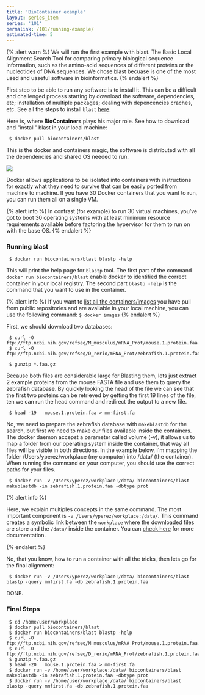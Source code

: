 ```yaml
---
title: 'BioContainer example'
layout: series_item
series: '101'
permalink: /101/running-example/
estimated-time: 5
---
```


{% alert warn %}
We will run the first example with blast. The Basic Local Alignment Search Tool for comparing primary biological sequence
information, such as the amino-acid sequences of different proteins or the nucleotides of DNA sequences.
We chose blast becuase is one of the most used and uaseful software in bioinformatics.
{% endalert %}

First step to be able to run any software is to install it. This can be a difficult and challenged process starting by download
the software, dependencies, etc; installation of multiple packages; dealing with depencencies craches, etc. See all the steps
to install `blast` [here](https://www.ncbi.nlm.nih.gov/books/NBK279671/).  

Here is, where **BioContainers** plays his major role. See how to download and "install" blast in your local machine:

~~~
 $ docker pull biocontainers/blast
~~~

This is the docker and containers magic, the software is distributed with all the dependencies and shared OS needed to run.

<img class="splashIcon" src="{{ site.baseurl}}/img/series/101/what.gif">

Docker allows applications to be isolated into containers with instructions for exactly what they need to survive that can be easily ported
from machine to machine. If you have 30 Docker containers that you want to run, you can run them all on a single VM.

{% alert info %}
 In contrast (for example) to run 30 virtual machines, you’ve got to boot 30 operating systems with at least minimum resource
 requirements available before factoring the hypervisor for them to run on with the base OS.
{% endalert %}

### Running blast

~~~
 $ docker run biocontainers/blast blastp -help
~~~

This will print the help page for `blastp` tool. The first part of the command `docker run biocontainers/blast` enable docker
to identified the correct container in your local registry. The second part `blastp -help` is the command that you want to
use in the container.

{% alert info %}
 If you want to [list all the containers/images](https://docs.docker.com/engine/reference/commandline/images/) you have pull from public repositories and are available in your
 local machine, you can use the following command: `$ docker images`
{% endalert %}


First, we should download two databases:

~~~
 $ curl -O ftp://ftp.ncbi.nih.gov/refseq/M_musculus/mRNA_Prot/mouse.1.protein.faa.gz
 $ curl -O ftp://ftp.ncbi.nih.gov/refseq/D_rerio/mRNA_Prot/zebrafish.1.protein.faa.gz

 $ gunzip *.faa.gz
~~~

Because both files are considerable large for Blasting them, lets just extract 2 example proteins from the mouse FASTA file and use them to query the zebrafish database. By quickly looking the head of the file we can see that the first two  proteins can be retrieved by getting the first 19 lines of the file, ten we can run the head command and redirect the output to a new file.

~~~
 $ head -19   mouse.1.protein.faa > mm-first.fa
~~~

No, we need to prepare the zebrafish database with `makeblastdb` for the search, but first we need to make our files available inside the containers. The docker daemon accepst a parameter called volume (-v), it allows us to map a folder from our operating system inside the container, that way all files will be visible in both directions. In the example below, I'm mapping the folder /Users/yperez/workplace (my computer) into /data/ (the container).
When running the command on your computer, you should use the correct paths for your files.

~~~
 $ docker run -v /Users/yperez/workplace:/data/ biocontainers/blast makeblastdb -in zebrafish.1.protein.faa -dbtype prot
~~~


{% alert info %}                                                                                                                  

 Here, we explain multiples concepts in the same command. The most important component is `-v /Users/yperez/workplace:/data/`. This command creates a symbolic link
 between the `workplace` where the downloaded files are store and the `/data/` inside the container. You can [check here](/developer-manual/biocontainers-input-output/) for more documentation.  

{% endalert %}


No, that you know, how to run a container with all the tricks, then lets go for the final alignment:

~~~
 $ docker run -v /Users/yperez/workplace:/data/ biocontainers/blast blastp -query mmfirst.fa -db zebrafish.1.protein.faa
~~~

DONE.

### Final Steps

~~~
 $ cd /home/user/workplace
 $ docker pull biocontainers/blast
 $ docker run biocontainers/blast blastp -help
 $ curl -O ftp://ftp.ncbi.nih.gov/refseq/M_musculus/mRNA_Prot/mouse.1.protein.faa.gz    
 $ curl -O ftp://ftp.ncbi.nih.gov/refseq/D_rerio/mRNA_Prot/zebrafish.1.protein.faa.gz
 $ gunzip *.faa.gz
 $ head -20   mouse.1.protein.faa > mm-first.fa
 $ docker run -v /home/user/workplace:/data/ biocontainers/blast makeblastdb -in zebrafish.1.protein.faa -dbtype prot
 $ docker run -v /home/user/workplace:/data/ biocontainers/blast blastp -query mmfirst.fa -db zebrafish.1.protein.faa
~~~
